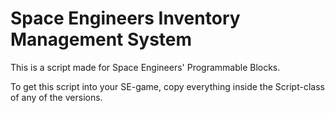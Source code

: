 # Space Engineers Inventory Management System

This is a script made for Space Engineers' Programmable Blocks.

To get this script into your SE-game, copy everything inside the Script-class of any of the versions.
